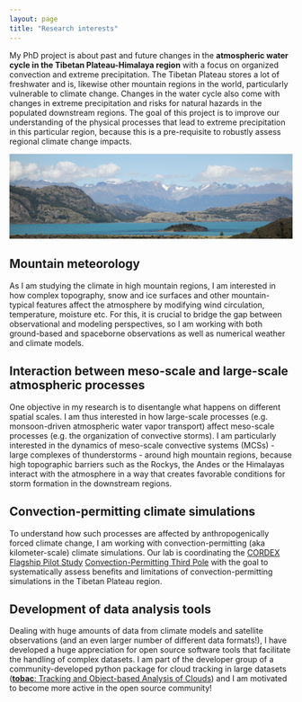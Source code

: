 ```yaml
---
layout: page
title: "Research interests"
---
```



My PhD project is about past and future changes in the **atmospheric water cycle in the Tibetan Plateau-Himalaya region** with a focus on organized convection and extreme precipitation. The Tibetan Plateau stores a lot of freshwater and is, likewise other mountain regions in the world, particularly vulnerable to climate change. Changes in the water cycle also come with changes in extreme precipitation and risks for natural hazards in the populated downstream regions.
The goal of this project is to improve our understanding of the physical processes that lead to extreme precipitation in this particular region, because this is a pre-requisite to robustly assess regional climate change impacts.

![](header.jpg)


## Mountain meteorology

As I am studying the climate in high mountain regions, I am interested in how complex topography, snow and ice surfaces and other mountain-typical features affect the atmosphere by modifying wind circulation, temperature, moisture etc. For this, it is crucial to bridge the gap between observational and modeling perspectives, so I am working with both ground-based and spaceborne observations as well as numerical weather and climate models.


## Interaction between meso-scale and large-scale atmospheric processes 

One objective in my research is to disentangle what happens on different spatial scales. I am thus interested in how large-scale processes (e.g. monsoon-driven atmospheric water vapor transport) affect meso-scale processes (e.g. the organization of convective storms). I am particularly interested in the dynamics of meso-scale convective systems (MCSs) - large complexes of thunderstorms - around high mountain regions, because high topographic barriers such as the Rockys, the Andes or the Himalayas interact with the atmosphere in a way that creates favorable conditions for storm formation in the downstream regions. 


## Convection-permitting climate simulations 

To understand how such processes are affected by anthropogenically forced climate change, I am working with
convection-permitting (aka kilometer-scale) climate simulations. Our lab is coordinating the [CORDEX Flagship Pilot Study](https://cordex.org/experiment-guidelines/flagship-pilot-studies/) [Convection-Permitting Third Pole](http://rcg.gvc.gu.se/cordex_fps_cptp/) with the goal to systematically assess
benefits and limitations of convection-permitting simulations in the Tibetan Plateau region. 


## Development of data analysis tools 

Dealing with huge amounts of data from climate models and satellite observations (and an even larger number of different
data formats!), I have developed a huge appreciation for open source software tools that facilitate the handling of complex datasets. I am part of the developer group of a community-developed python package for cloud tracking in large datasets ([**tobac**: Tracking and Object-based Analysis of Clouds](https://github.com/tobac-project/tobac)) and I am motivated to become more active in the open source community! 
